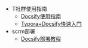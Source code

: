 * T社群使用指南
  * [Docsify使用指南](/ProjectDocs/Docsify使用指南.md)
  * [Typora+Docsify快速入门](/ProjectDocs/Typora+Docsify快速入门.md)
* scrm部署
  * [Docsify部署教程](/ProjectDocs/Docsify部署教程.md)

